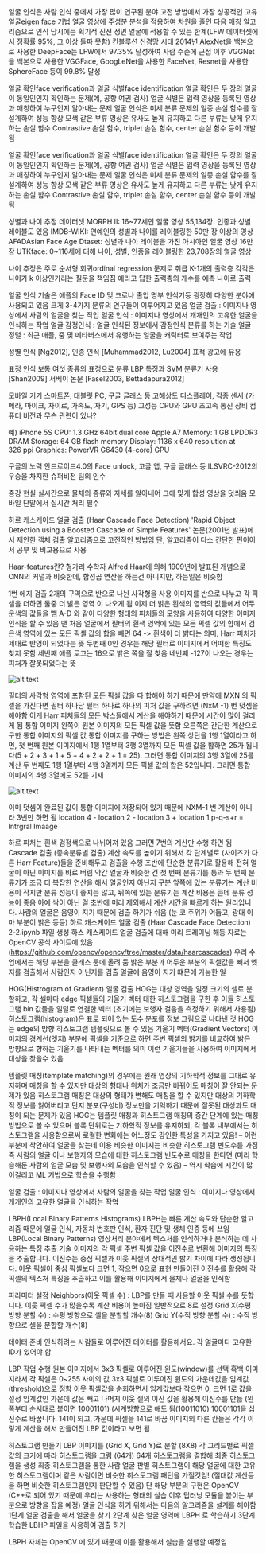 얼굴 인식은 사람 인식 중에서 가장 많이 연구된 분야
고전 방법에서 가장 성공적인 고유 얼굴eigen face 기법
얼굴 영상에 주성분 분석을 적용하여 차원을 줄인 다음 매칭 알고리즘으로 인식
당시에는 획기적 진전
정면 얼굴에 적용할 수 있는 한계(LFW 데이터셋에서 정확률 95%, 그 이상 돌파 못함)
 컨볼루션 신경망 시대
2014년 AlexNet을 백본으로 사용한 DeepFace는 LFW에서 97.35% 달성하여 사람 수준에 근접
이후 VGGNet을 백본으로 사용한 VGGFace, GoogLeNet을 사용한 FaceNet, Resnet을 사용한 SphereFace 등이 99.8% 달성

얼굴 확인face verification과 얼굴 식별face identification
얼굴 확인은 두 장의 얼굴이 동일인인지 확인하는 문제(예, 공항 여권 검사)
얼굴 식별은 입력 영상을 등록된 영상과 매칭하여 누구인지 알아내는 문제
얼굴 인식은 미세 분류 문제의 일종
손실 함수를 잘 설계하여 성능 향상 모색
같은 부류 영상은 유사도 높게 유지하고 다른 부류는 낮게 유지하는 손실 함수
Contrastive 손실 함수, triplet 손실 함수, center 손실 함수 등이 개발됨

얼굴 확인face verification과 얼굴 식별face identification
얼굴 확인은 두 장의 얼굴이 동일인인지 확인하는 문제(예, 공항 여권 검사)
얼굴 식별은 입력 영상을 등록된 영상과 매칭하여 누구인지 알아내는 문제
얼굴 인식은 미세 분류 문제의 일종
손실 함수를 잘 설계하여 성능 향상 모색
같은 부류 영상은 유사도 높게 유지하고 다른 부류는 낮게 유지하는 손실 함수
Contrastive 손실 함수, triplet 손실 함수, center 손실 함수 등이 개발됨

성별과 나이 추정 데이터셋
MORPH II: 16~77세인 얼굴 영상 55,134장. 인종과 성별 레이블도 있음
IMDB-WIKI: 연예인의 성별과 나이를 레이블링한 50만 장 이상의 영상
AFADAsian Face Age Dtaset: 성별과 나이 레이블을 가진 아시아인 얼굴 영상 16만장 
UTKface: 0~116세에 대해 나이, 성별, 인종을 레이블링한 23,708장의 얼굴 영상

나이 추정은 주로 순서형 회귀ordinal regression 문제로 취급
K-1개의 출력층 각각은 나이가 k 이상인가라는 질문을 책임짐
예라고 답한 출력층의 개수를 예측 나이로 출력

얼굴 인식 기술은 애플의 Face ID 및 코로나 출입 명부 인식기등 굉장히 다양한 분야에 사용되고 있음
크게 3-4가지 분류의 연구들이 이루어지고 있음
얼굴 검출 : 이미지나 영상에서 사람의 얼굴을 찾는 작업
얼굴 인식 : 이미지나 영상에서 개개인의 고유한 얼굴을 인식하는 작업
얼굴 감정인식 : 얼굴 인식된 정보에서 감정인식 분류를 하는 기술
얼굴 정렬 : 최근 애플, 줌 및 메타버스에서 유행하는 얼굴을 캐릭터로 보여주는 작업

성별 인식 [Ng2012], 인종 인식 [Muhammad2012, Lu2004]
표적 광고에 유용

표정 인식
보통 여섯 종류의 표정으로 분류
LBP 특징과 SVM 분류기 사용 [Shan2009]
서베이 논문 [Fasel2003, Bettadapura2012]

모바일 기기
스마트폰, 태블릿 PC, 구글 글래스 등
고해상도 디스플레이, 각종 센서 (카메라, 마이크, 자이로, 가속도, 자기, GPS 등)
고성능 CPU와 GPU
초고속 통신 장비
 컴퓨터 비전과 무슨 관련이 있나?

예) iPhone 5S
CPU: 1.3 GHz 64bit dual core Apple A7
Memory: 1 GB LPDDR3 DRAM
Storage: 64 GB flash memory
Display: 1136 x 640 resolution at 326 ppi
Graphics: PowerVR G6430 (4-core) GPU

구글의 노력
안드로이드4.0의 Face unlock, 고글 앱, 구글 글래스 등
ILSVRC-2012의 우승을 차지한 슈퍼비전 팀의 인수 

증강 현실
실시간으로 물체의 종류와 자세를 알아내어 그에 맞게 합성 영상을 덧씌움
모바일 단말에서 실시간 처리 필수

하르 캐스케이드 얼굴 검출 (Haar Cascade Face Detection)
 'Rapid Object Detection using a Boosted Cascade of Simple Features' 논문(2001년 발표)에서 제안한 객체 검출 알고리즘으로 고전적인 방법임
단, 알고리즘이 다소 간단한 편이어서 공부 및 비교용으로 사용

Haar-features란?
헝가리 수학자 Alfred Haar에 의해 1909년에 발표된 개념으로 CNN의 커널과 비슷한데, 합성곱 연산을 하는건 아니지만, 하는일은 비슷함

1번 에지 검출
2개의 구역으로 반으로 나뉜 사각형을 사용 이미지를 반으로 나누고 각 픽셀을 더하면 둘중 더 밝은 영역 이 나오게 됨
이제 더 밝은 흰색의 영역의 값들에서 어두운색의 값들을 뺌
A-D 와 같이 다양한 형태의 피처들의 모양을 사용하여 다양한 이미지 인식을 할 수 있음
맨 처음 얼굴에서 필터의 흰색 영역에 있는 모든 픽셀 값의 합에서 검은색 영역에 있는 모든 픽셀 값의 합을 빼면 64 -> 흰색이 더 밝다는 의미, Harr 피처가 제대로 반영이 되었다는 뜻
두번째 0인 경우는 해당 필터로 이미지에서 어떠한 특징도 찾지 못함
세번째 애플 로고는 16으로 밝은 쪽을 잘 찾음
네번째 -127이 나오는 경우는 피처가 잘못되었다는 뜻

![alt text](image.png)

필터의 사각형 영역에 포함된 모든 픽셀 값을 다 합해야 하기 때문에 만약에 MXN 의 픽셀을 가진다면 필터 하나당 필터 하나로 하나의 피처 값을 구하려면 (NxM -1) 번 덧셈을 해야함
이게 Harr 피처들의 모든 박스들에서 계산을 해야하기 때문에 시간이 많이 걸리게 됨
통합 이미지
왼쪽이 원본 이미지의 모든 픽셀 값을 뜻함
오른쪽은 간단한 계산으로 구한 통합 이미지의 픽셀 값
통합 이미지를 구하는 방법은 왼쪽 상단을 1행 1열이라고 하면,  첫 번째 원본 이미지에서 1행 1열부터 3행 3열까지 모든 픽셀 값을 합하면 25가 됩니다(5 + 2 + 3 + 1 + 5 + 4 + 2 + 2 + 1 = 25). 그러면 통합 이미지의 3행 3열에 25를 계산
두 번째도 1행 1열부터 4행 3열까지 모든 픽셀 값의 합은 52입니다. 그러면 통합 이미지의 4행 3열에도 52를 기재

![alt text](image-1.png)

이미 덧셈이 완료된 값이 통합 이미지에 저장되어 있기 때문에 NXM-1 번 계산이 아니라 3번만 하면 됨
location 4 - location 2 - location 3 + location 1
p-q-s+r = Intrgral Imaage

하르 피처는 흰색 검정색으로 나뉘어져 있음
그러면 7번의 계산만 수행 하면 됨
Cascade 검출 (종속분류별 검출)
계산 속도를 높이기 위해서 각 단계별로 (사이즈가 다른 Harr Feature)들을 준비해두고 검출을 수행
초반에 단순한 분류기로 활용해 전혀 얼굴이 아닌 이미지를 바로 버림
약간 얼굴과 비슷한 건 첫 번째 분류기를 통과
두 번째 분류기가 조금 더 복잡한 연산을 해서 얼굴인지 아닌지 구분
앞쪽에 있는 분류기는 계산 비용이 작지만 분류 성능이 좋지는 않고, 뒤쪽에 있는 분류기는 계산 비용은 큰데 분류 성능이 좋음
아예 싹이 아닌 걸 초반에 미리 제외해서 계산 시간을 빠르게 하는 원리입니다.
사람의 얼굴은 음영이 지기 때문에 검출 하기가 쉬움 (눈 코 주위가 어둡고, 광대 이마 부분이 밝은 등등)
하르 캐스케이드 얼굴 검출 (Haar Cascade Face Detection)
2-2.ipynb 파일 생성
하스 캐스케이드 얼굴 검출에 대해 미리 트레이닝 해둥 자료는 OpenCV 공식 사이트에 있음 (https://github.com/opencv/opencv/tree/master/data/haarcascades) 
우리 수업에서는 해당 부분을 클래스 룸에 올려 둠
밝은 부분과 어두운 부분의 픽셀값을 빼서 엣지를 검출해서 사람인지 아닌지를 검출 얼굴에 음영이 지기 떄문에 가능한 일

HOG(Histrogram of Gradient) 얼굴 검출
HOG는 대상 영역을 일정 크기의 셀로 분할하고, 각 셀마다 edge 픽셀들의 기울기 벡터 대한 히스토그램을 구한 후 이들 히스토그램 bin 값들을 일렬로 연결한 벡터 (초기에는 보행자 걸음을 측정하기 위해서 사용됨)
히스토그램(histogram)은 표로 되어 있는 도수 분포를 정보 그림으로 나타낸 것
HOG는 edge의 방향 히스토그램 템플릿으로 볼 수 있음
기울기 벡터(Gradient Vectors)
이미지의 경계선(엣지) 부분에 픽셀을 기준으로 하면 주변 픽셀의 밝기를 비교하여 밝은 방향으로 향하는 기울기를 나타내는 벡터를 의미
이런 기울기들을 사용하여 이미지에서 대상을 찾을수 있음 

템플릿 매칭(template matching)의 경우에는 원래 영상의 기하학적 정보를 그대로 유지하며 매칭을 할 수 있지만 대상의 형태나 위치가 조금만 바뀌어도 매칭이 잘 안되는 문제가 있음
히스토그램 매칭은 대상의 형태가 변해도 매칭을 할 수 있지만 대상의 기하학적 정보를 잃어버리고 단지 분포(구성비) 정보만을 기억하기 때문에 잘못된 대상과도 매칭이 되는 문제가 있음
HOG는 템플릿 매칭과 히스토그램 매칭의 중간 단계에 있는 매칭 방법으로 볼 수 있으며 블록 단위로는 기하학적 정보를 유지하되, 각 블록 내부에서는 히스토그램을 사용함으로써 로컬한 변화에는 어느정도 강인한 특성을 가지고 있음! – 이런 부분에 착안하여 얼굴을 찾는데 이용
비슷한 이미지는 비슷한 히스토그램 빈도수를 가짐
즉 사람의 얼굴 이나 보행자의 모습에 대한 히스토그램 빈도수로 매칭을 한다면  (미리 학습해둔 사람의 얼굴 모습 및 보행자의 모습을 인식할 수 있음) – 역시 학습에 시간이 많이걸리고 ML 기법으로 학습을 수행함

얼굴 검출 : 이미지나 영상에서 사람의 얼굴을 찾는 작업
얼굴 인식 : 이미지나 영상에서 개개인의 고유한 얼굴을 인식하는 작업 

LBPH(Local Binary Patterns Histograms)
LBPH는 빠른 계산 속도와 단순한 알고리즘 때문에 얼굴 인식, 자동차 번호판 인식, 환자 진단 및 생체 인증 등에 쓰임
 LBP(Local Binary Patterns)
영상처리 분야에서 텍스처를 인식하거나 분석하는 데 사용하는 특징 추출 기술
이미지의 각 픽셀 주변 픽셀 값을 이진수로 변환해 이미지의 특징을 추출합니다. 이진수는 중심 픽셀과 이웃 픽셀의 상대적인 밝기 차이에 따라 생성됩니다. 이웃 픽셀이 중심 픽셀보다 크면 1, 작으면 0으로 표현
만들어진 이진수를 활용해 각 픽셀의 텍스처 특징을 추출하고 이를 활용해 이미지에서 물체나 얼굴을 인식함

파라미터 설정
Neighbors(이웃 픽셀 수) : LBP를 만들 때 사용할 이웃 픽셀 수를 뜻합니다. 이웃 픽셀 수가 많을수록 계산 비용이 높아짐 일반적으로 8로 설정
Grid X(수평 방향 분할 수) : 수평 방향으로 셀을 분할할 개수(8)
Grid Y(수직 방향 분할 수) : 수직 방향으로 셀을 분할할 개수(8)
 
데이터 준비
인식하려는 사람들로 이루어진 데이터를 활용해서요. 각 얼굴마다 고유한 ID가 있어야 함 

LBP 작업 수행
원본 이미지에서 3x3 픽셀로 이루어진 윈도(window)를 선택 흑백 이미지라서 각 픽셀은 0~255 사이의 값
3x3 픽셀로 이루어진 윈도의 가운데값을 임계값(threshold)으로 정함
이웃 픽셀값을 순회하면서 임계값보다 작으면 0, 크면 1로 값을 설정
임계값인 가운데 값은 빼고 나머지 이웃 셀의 이진 값을 활용해 이진수를 만듦 (왼쪽부터 순서대로 붙이면 10001101) (시계방향으로 해도 됨(10011010)
10001101을 십진수로 바꿉니다. 141이 되고, 가운데 픽셀을 141로 바꿈
이미지의 다른 칸들은 각각 이렇게 계산을 해서 만들어진 LBP 값이라고 보면 됨

히스토그램 만들기
 LBP 이미지를 (Grid X, Grid Y)로 분할 (8X8)
각 그리드별로 픽셀 값의 크기에 따라 히스토그램을 그림 (64개)
64개 히스토그램을 결합해 최종 히스토그램을 생성
최종 히스토그램을 통한 사람 얼굴 판별
히스토그램이 해당 얼굴에 대한 고유한 히스토그램이며 같은 사람이면 비슷한 히스토그램 패턴을 가질것임! (절대값 계산등을 하면 비슷한 히스토그램인지 판단할 수 있음)
단 해당 부분의 구현은 OpenCV (C++로 되어 있기 때문에 우리는 사용하는 형태의 실습 이후 딥러닝 모듈을 붙이는 부분으로 방향을 잡을 예정)
얼굴 인식을 하기 위해서는 다음의 알고리즘을 설계를 해야함
1단계 얼굴 검출을 해서 얼굴을 찾기
2단계 찾은 얼굴 영역에 LBPH 로 학습하기
3단계 학습한 LBHP 파일을 사용하여 검출 하기

LBPH 자체는 OpenCV 에 있기 때문에 이를 활용해서 실습을 실행할 예정임

 
